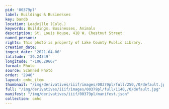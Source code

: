```yaml
---
pid: '00379pl'
label: Buildings & Businesses
key: bandb
location: Leadville (Colo.)
keywords: Buildings, Businesses, Animals
description: St. Louis House, 418 W. Chestnut Street
named_persons: 
rights: This photo is property of Lake County Public Library.
creation_date: 
ingest_date: '2021-04-06'
latitude: '39.24349'
longitude: "-106.29667"
format: Photo
source: Scanned Photo
order: '2946'
layout: cmhc_item
thumbnail: "/img/derivatives/iiif/images/00379pl/full/250,/0/default.jpg"
full: "/img/derivatives/iiif/images/00379pl/full/1140,/0/default.jpg"
manifest: "/img/derivatives/iiif/00379pl/manifest.json"
collection: cmhc
---
```

